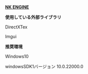 <ins>**NK ENGINE**</ins>

**使用している外部ライブラリ**

DirectXTex

Imgui


**推奨環境**

Windows10

windowsSDK1バージョン 10.0.22000.0
